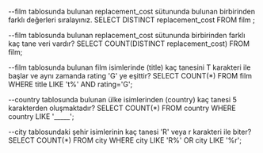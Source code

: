 --film tablosunda bulunan replacement_cost sütununda bulunan birbirinden farklı değerleri sıralayınız.
SELECT DISTINCT replacement_cost FROM film ;

--film tablosunda bulunan replacement_cost sütununda birbirinden farklı kaç tane veri vardır?
SELECT COUNT(DISTINCT replacement_cost) FROM film;

--film tablosunda bulunan film isimlerinde (title) kaç tanesini T karakteri ile başlar ve aynı zamanda rating 'G' ye eşittir?
SELECT COUNT(*) FROM film WHERE title LIKE 't%' AND rating='G';

--country tablosunda bulunan ülke isimlerinden (country) kaç tanesi 5 karakterden oluşmaktadır?
SELECT COUNT(*) FROM country WHERE country LIKE '_____';

--city tablosundaki şehir isimlerinin kaç tanesi 'R' veya r karakteri ile biter?
SELECT COUNT(*) FROM city WHERE city LIKE 'R%' OR city LIKE '%r';


